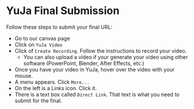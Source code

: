 # YuJa Final Submission

Follow these steps to submit your final URL:

- Go to our canvas page
- Click on `YuJa Video`  
- Click of `Create Recording`. Follow the instructions to record your video.
   - You can also upload a video if your generate your video using other software (PowerPoint, Blender, After Effects, etc.)
- Once you have your video in YuJa, hover over the video with your mouse.
- A menu appears. Click `More...`
- On the left is a Links icon. Click it.
- There is a text box called `Direct Link`. That text is what you need to submit for the final.

